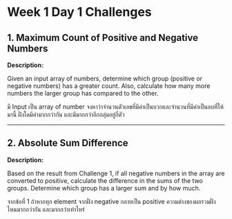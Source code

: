 # Week 1 Day 1 Challenges

## 1. Maximum Count of Positive and Negative Numbers

**Description:**

Given an input array of numbers, determine which group (positive or negative numbers) has a greater count. Also, calculate how many more numbers the larger group has compared to the other.

มี Input เป็น array of number จงหาว่าจำนวนตัวเลขที่มีค่าเป็นบวกและจำนวนที่มีค่าเป็นลบที่ให้มานี้ ฝั่งใดมีค่ามากกว่ากัน และมีมากกว่าอีกกลุ่มอยู่กี่ตัว

---

## 2. Absolute Sum Difference

**Description:**  

Based on the result from Challenge 1, if all negative numbers in the array are converted to positive, calculate the difference in the sums of the two groups. Determine which group has a larger sum and by how much.

จากข้อที่ 1 ถ้าหากทุก element จากฝั่ง negative กลายเป็น positive ความต่างของผลรวมฝั่งไหนมากกว่ากัน และมากกว่าเท่าไหร่
